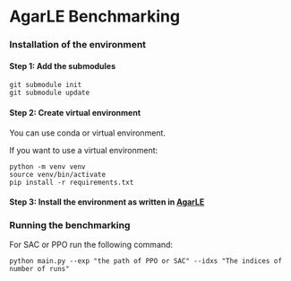 # AgarLE Benchmarking

### Installation of the environment

#### Step 1: Add the submodules
```
git submodule init
git submodule update
```

#### Step 2: Create virtual environment

You can use conda or virtual environment. 

If you want to use a virtual environment: 
```
python -m venv venv
source venv/bin/activate
pip install -r requirements.txt
```

#### Step 3: Install the environment as written in [AgarLE](https://github.com/machado-research/AgarLE.git)


### Running the benchmarking

For SAC or PPO run the following command:
```
python main.py --exp "the path of PPO or SAC" --idxs "The indices of number of runs"
```

